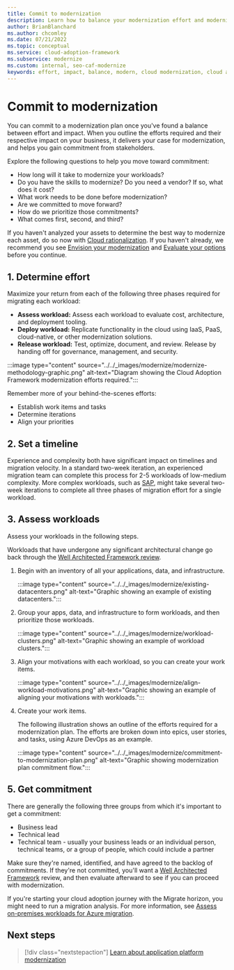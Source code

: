 ```yaml
---
title: Commit to modernization
description: Learn how to balance your modernization effort and modernization impact, to gain commitment to your cloud adoption-related modernization plan.
author: BrianBlanchard
ms.author: chcomley
ms.date: 07/21/2022
ms.topic: conceptual
ms.service: cloud-adoption-framework
ms.subservice: modernize
ms.custom: internal, seo-caf-modernize
keywords: effort, impact, balance, modern, cloud modernization, cloud adoption framework
---
```

<!--This article might have dependencies or require links to future articles related to the modernization disciplines. But no other known links or dependencies are identified at this point.
Primary Deliverable: CAF/Modernize/Commit-to-modernization-plan.md
Effort, Impact, Commitment
Minimum: 1 article		Maximum: 4 articles-->

# Commit to modernization

You can commit to a modernization plan once you've found a balance between effort and impact. When you outline the efforts required and their respective impact on your business, it delivers your case for modernization, and helps you gain commitment from stakeholders.

Explore the following questions to help you move toward commitment:

- How long will it take to modernize your workloads?
- Do you have the skills to modernize? Do you need a vendor? If so, what does it cost?
- What work needs to be done before modernization?
- Are we committed to move forward?
- How do we prioritize those commitments?
- What comes first, second, and third?

If you haven't analyzed your assets to determine the best way to modernize each asset, do so now with  [Cloud rationalization](/azure/cloud-adoption-framework/digital-estate/5-rs-of-rationalization).
If you haven't already, we recommend you see [Envision your modernization](envision-cloud-modernization.md) and [Evaluate your options](evaluate-modernization-options.md) before you continue.

## 1. Determine effort

Maximize your return from each of the following three phases required for migrating each workload:

- **Assess workload:** Assess each workload to evaluate cost, architecture, and deployment tooling.
- **Deploy workload:** Replicate functionality in the cloud using IaaS, PaaS, cloud-native, or other modernization solutions.
- **Release workload:** Test, optimize, document, and review. Release by handing off for governance, management, and security.

:::image type="content" source="../../_images/modernize/modernize-methodology-graphic.png" alt-text="Diagram showing the Cloud Adoption Framework modernization efforts required.":::

Remember more of your behind-the-scenes efforts:

- Establish work items and tasks
- Determine iterations
- Align your priorities

## 2. Set a timeline

Experience and complexity both have significant impact on timelines and migration velocity. In a standard two-week iteration, an experienced migration team can complete this process for 2-5 workloads of low-medium complexity. More complex workloads, such as [SAP](https://azure.microsoft.com/solutions/sap/azure-solutions/), might take several two-week iterations to complete all three phases of migration effort for a single workload.

## 3. Assess workloads

Assess your workloads in the following steps.

Workloads that have undergone any significant architectural change go back through the [Well Architected Framework review](/azure/architecture/framework/).

1. Begin with an inventory of all your applications, data, and infrastructure.

   :::image type="content" source="../../_images/modernize/existing-datacenters.png" alt-text="Graphic showing an example of existing datacenters.":::

2. Group your apps, data, and infrastructure to form workloads, and then prioritize those workloads.

   :::image type="content" source="../../_images/modernize/workload-clusters.png" alt-text="Graphic showing an example of workload clusters.":::

3. Align your motivations with each workload, so you can create your work items.

   :::image type="content" source="../../_images/modernize/align-workload-motivations.png" alt-text="Graphic showing an example of aligning your motivations with workloads.":::

4. Create your work items.

   The following illustration shows an outline of the efforts required for a modernization plan. The efforts are broken down into epics, user stories, and tasks, using Azure DevOps as an example.

   :::image type="content" source="../../_images/modernize/commitment-to-modernization-plan.png" alt-text="Graphic showing modernization plan commitment flow.":::

## 5. Get commitment

There are generally the following three groups from which it's important to get a commitment:

- Business lead
- Technical lead
- Technical team - usually your business leads or an individual person, technical teams, or a group of people, which could include a partner

Make sure they're named, identified, and have agreed to the backlog of commitments. If they're not committed, you'll want a [Well Architected Framework](/azure/architecture/framework/) review, and then evaluate afterward to see if you can proceed with modernization.

If you're starting your cloud adoption journey with the Migrate horizon, you might need to run a migration analysis. For more information, see [Assess on-premises workloads for Azure migration](/azure/cloud-adoption-framework/plan/contoso-migration-assessment).

## Next steps

> [!div class="nextstepaction"]
> [Learn about application platform modernization](../modernize-disciplines/application-platform-modernization.md)
